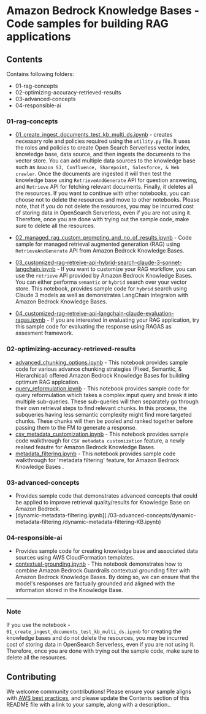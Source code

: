 # Amazon Bedrock Knowledge Bases  - Code samples for building RAG applications

## Contents
Contains following folders: 
- 01-rag-concepts
- 02-optimizing-accuracy-retrieved-results
- 03-advanced-concepts
- 04-responsible-ai

### 01-rag-concepts
- [01_create_ingest_documents_test_kb_multi_ds.ipynb](./01-rag-concepts/01_create_ingest_documents_test_kb_multi_ds.ipynb) - creates necessary role and policies required using the `utility.py` file. It uses the roles and policies to create Open Search Serverless vector index, knowledge base, data source, and then ingests the documents to the vector store. You can add multiple data sources to the knowledge base such as `Amazon S3, Confluence, Sharepoint, Salesforce, & Web crawler`. Once the documents are ingested it will then test the knowledge base using `RetrieveAndGenerate` API for question answering, and `Retrieve` API for fetching relevant documents. Finally, it deletes all the resources. If you want to continue with other notebooks, you can choose not to delete the resources and move to other notebooks. Please note, that if you do not delete the resources, you may be incurred cost of storing data in OpenSearch Serverless, even if you are not using it. Therefore, once you are done with trying out the sample code, make sure to delete all the resources. 

- [02_managed_rag_custom_prompting_and_no_of_results.ipynb](./01-rag-concepts/02_managed_rag_custom_prompting_and_no_of_results.ipynb) - Code sample for managed retrieval augmented generation (RAG) using `RetrieveAndGenerate` API from Amazon Bedrock Knowledge Bases.

- [03_customized-rag-retreive-api-hybrid-search-claude-3-sonnet-langchain.ipynb](./01-rag-concepts/03_customized-rag-retreive-api-hybrid-search-claude-3-sonnet-langchain.ipynb) - If you want to customize your RAG workflow, you can use the `retrieve` API provided by Amazon Bedrock Knowledge Bases. You can either performa `semantic` or `hybrid` search over your vector store. This notebook, provides sample code for `hybrid` search using Claude 3 models as well as demonstrates LangChain integraion with Amazon Bedrock Knowledge Bases.

- [04_customized-rag-retreive-api-langchain-claude-evaluation-ragas.ipynb](./01-rag-concepts/04_customized-rag-retreive-api-langchain-claude-evaluation-ragas.ipynb) - If you are interested in evaluating your RAG application, try this sample code for evaluating the response using RAGAS as assesment framework.


### 02-optimizing-accuracy-retrieved-results
- [advanced_chunking_options.ipynb](./02-optimizing-accuracy-retrieved-results/advanced_chunking_options.ipynb) - This notebook provides sample code for various advance chunking strategies (Fixed, Semantic, & Hierarchical) offered Amazon Bedrock Knowledge Bases for building optimum RAG applcation.
- [query_reformulation.ipynb](./02-optimizing-accuracy-retrieved-results/query_reformulation.ipynb) - This notebook provides sample code for query reformulation which takes a complex input query and break it into multiple sub-queries. These sub-queries will then separately go through their own retrieval steps to find relevant chunks. In this process, the subqueries having less semantic complexity might find more targeted chunks. These chunks will then be pooled and ranked together before passing them to the FM to generate a response.
- [csv_metadata_customization.ipynb](./02-optimizing-accuracy-retrieved-results/csv_metadata_customization.ipynb) - This notebook provides sample code walkthrough for `CSV metadata customization` feature, a newly realsed feautre for Amazon Bedrock Knowledge Bases.
- [metadata_filtering.ipynb](./02-optimizing-accuracy-retrieved-results/metadata_filtering.ipynb) - This notebook provides sample code walkthrough for 'metadata filtering' feature, for Amazon Bedrock Knowledge Bases .

### 03-advanced-concepts

- Provides sample code that demonstrates advanced concepts that could be applied to improve retrieval quality/results for Knowledge Base on Amazon Bedrock.
- [dynamic-metadata-filtering.ipynb](./03-advanced-concepts/dynamic-metadata-filtering
/dynamic-metadata-filtering-KB.ipynb)

### 04-responsible-ai
- Provides sample code for creating knowledge base and associated data sources using AWS CloudFormation templates.
- [contextual-grounding.ipynb](./04-responsible-ai/contextual-grounding.ipynb) - This notebook demonstrates how to combine Amazon Bedrock Guardrails contextual grounding filter with Amazon Bedrock Knowledge Bases. By doing so, we can ensure that the model's responses are factually grounded and aligned with the information stored in the Knowledge Base.

***

### Note
If you use the notebook - `01_create_ingest_documents_test_kb_multi_ds.ipynb` for creating the knowledge bases and do not delete the resources, you may be incurred cost of storing data in OpenSearch Serverless, even if you are not using it. Therefore, once you are done with trying out the sample code, make sure to delete all the resources. 

## Contributing

We welcome community contributions! Please ensure your sample aligns with [AWS best practices](_!https://aws.amazon.com/architecture/well-architected/_), and please update the Contents section of this README file with a link to your sample, along with a description..
